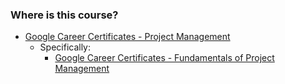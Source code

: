 ### Where is this course?
- [Google Career Certificates - Project Management](https://www.youtube.com/c/GoogleCareerCertificates/playlists)
	- Specifically:
		- [Google Career Certificates - Fundamentals of Project Management](https://www.youtube.com/watch?v=y7LDaaFeNn4&list=PLTZYG7bZ1u6puLWxUtqAjZkIB4dB_JFzk)



